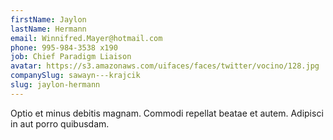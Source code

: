 ```yaml
---
firstName: Jaylon
lastName: Hermann
email: Winnifred.Mayer@hotmail.com
phone: 995-984-3538 x190
job: Chief Paradigm Liaison
avatar: https://s3.amazonaws.com/uifaces/faces/twitter/vocino/128.jpg
companySlug: sawayn---krajcik
slug: jaylon-hermann
---
```

Optio et minus debitis magnam. Commodi repellat beatae et autem. Adipisci in aut porro quibusdam.
